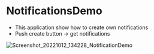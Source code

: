 # NotificationsDemo
- This application show how to create own notifications
- Push create button -> get notifications

![Screenshot_20221012_134228_NotificationDemo](https://user-images.githubusercontent.com/74590627/195334117-2a6cfe5c-5c1b-4fdb-9f4f-692a4bb962e3.jpg)
